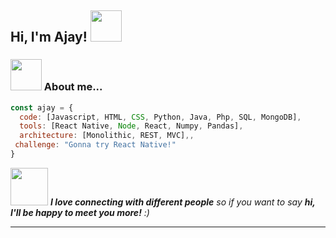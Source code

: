 <h2> Hi, I'm Ajay! <img src="https://media.giphy.com/media/mGcNjsfWAjY5AEZNw6/giphy.gif" width="50"></h2>

</em></p>

### <img src="https://media.giphy.com/media/VgCDAzcKvsR6OM0uWg/giphy.gif" width="50"> About me...  

```javascript
const ajay = {
  code: [Javascript, HTML, CSS, Python, Java, Php, SQL, MongoDB],
  tools: [React Native, Node, React, Numpy, Pandas],
  architecture: [Monolithic, REST, MVC],,
 challenge: "Gonna try React Native!"
}
```

<img src="https://media.giphy.com/media/LnQjpWaON8nhr21vNW/giphy.gif" width="60"> <em><b>I love connecting with different people</b> so if you want to say <b>hi, I'll be happy to meet you more!</b> :)</em>

---
